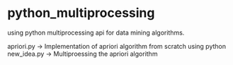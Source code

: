 # python_multiprocessing
using python multiprocessing api for data mining algorithms.

apriori.py -> Implementation of apriori algorithm from scratch using python
new_idea.py -> Multiproessing the apriori algorithm
